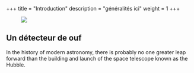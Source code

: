 +++
title =  "Introduction"
description = "généralités ici"
weight = 1
+++

<figure>
<img src="img/500mpixels-couleur.png">
</figure>

## Un détecteur de ouf

In the history of modern astronomy, there is probably no one greater leap forward than the building and launch of the space telescope known as the Hubble. 
